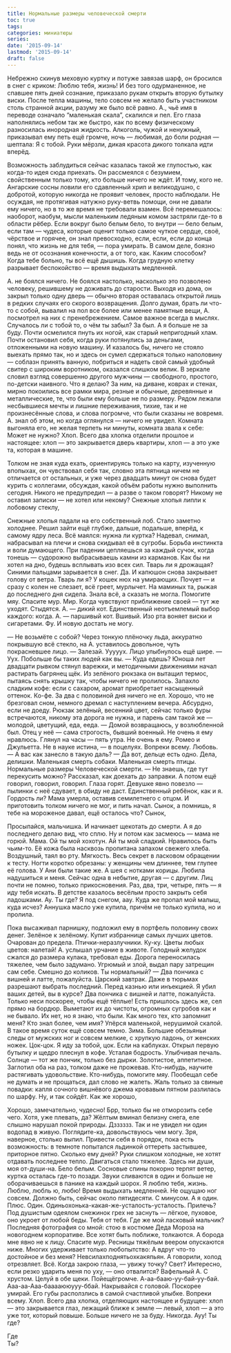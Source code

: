 ```yaml
---
title: Нормальные размеры человеческой смерти
toc: true
tags:
categories: миниатюры
series:
date: '2015-09-14'
lastmod: '2015-09-14'
draft: false
---
```


Небрежно скинув меховую куртку и потуже завязав шарф, он бросился в снег с криком: Люблю тебя, жизнь! И без того одурманенное, не спавшее пять дней сознание, приказало рукам открыть вторую бутылку виски. После тепла машины, тело совсем не желало быть участником столь странной акции, разуму же было всё равно. А., чьё имя в переводе означало “маленькая скала”, скалился и пел. Его глаза наполнялись небом так же быстро, как по всему физическому разносилась инородная жидкость. Алкоголь, чужой и ненужный, приказывал ему петь ещё громче, ночь — любимая, до боли родная — шептала: Я с тобой. Руки мёрзли, дикая красота дикого толкала идти вперёд.

<!--more-->

Возможность заблудиться сейчас казалась такой же глупостью, как когда-то идея сюда приехать. Он рассмеялся с безумием, свойственным только тому, кто больше ничего не ждёт. И тому, кого не. Ангарские сосны ловили его сдавленный хрип и великодушно, с добротой, которую никогда не проявит человек, просто наблюдали. Не осуждая, не протягивая натужно руку-ветвь помощи, они не давали ему ничего, но в то же время не требовали взамен. Всё перемешалось: наоборот, наобум, мысли маленьким ледяным комом застряли где-то в области рёбер. Если вокруг было белым бело, то внутри — бело белым, если там — чудеса, которые оценит только самое чуткое сердце, своё, чёрствое и горячее, он знал превосходно, если, если, если до конца понял, что жизнь не для тебя, — пора умирать. В самом деле, боязно ведь не от осознания конечности, а от того, как. Каким способом? Когда тебе больно, ты всё ещё дышишь. Когда грудную клетку разрывает беспокойство — время выдыхать медленней.

А. не боялся ничего. Не боялся настолько, насколько это позволено человеку, решившему не доживать до старости. Выходя из дома, он закрыл только одну дверь — обычно вторая оставалась открытой лишь в редких случаях его скорого возвращения. Долго думая, брать ли что-то с собой, вывалил на пол все более или менее памятные вещи, А. посмотрел на них с пренебрежением. Самое важное всегда в мыслях. Случалось ли с тобой то, о чём ты забыл? За был. А я больше не за буду. Почти осмелился пнуть их ногой, как старый непригодный хлам. Почти остановил себя, когда руки потянулись за деньгами, отложенными на новую машину. И казалось бы, ничего не стояло выехать прямо так, но и здесь он сумел сдержаться только наполовину — соблазн принять ванную, побриться и надеть свой самый удобный свитер с широким воротником, оказался слишком велик. В зеркале словил взгляд совершенно другого мужчины — свободного, простого, по-детски наивного. Что я делаю? За ним, на диване, коврах и стенах, мирно покоились все рамки мира, резные и обычные, деревянные и металлические, те, что были ему больше не по размеру. Рядом лежали несбывшиеся мечты и лишние переживания, тихие, так и не произнесённые слова, и слова погромче, что были сказаны не вовремя. А. знал об этом, но когда оглянулся — ничего не увидел. Комната выгоняла его, не желая терпеть ни минуты, комната звала к себе: Может не нужно? Хлоп. Всего два хлопка отделили прошлое и настоящее: хлоп — это закрывается дверь квартиры, хлоп — а это уже та, которая в машине.

Толком не зная куда ехать, ориентируясь только на карту, изученную впопыхах, он чувствовал себя так, словно эта пятница ничем не отличается от остальных, и уже через двадцать минут он снова будет курить с коллегами, обсуждая, какой объём работы нужно выполнить сегодня. Никого не предупредил — а разве о таком говорят? Никому не оставил записки — не хотел или некому? Снежные хлопья липли к лобовому стеклу,

Снежные хлопья падали на его собственный лоб. Стало заметно холоднее. Решил зайти ещё глубже, дальше, подальше, вперёд, к самому ядру леса. Всё маялся: нужна ли куртка? Надевал, снимал, набрасывал на плечи и снова скидывал её в сугробы. Борьба инстинкта и воли думающего. При падении цепляешься за каждый сучок, когда тонешь — судорожно выбрасываешь камни из карманов. Как бы ни хотел на дно, будешь всплывать изо всех сил. Тварь ли я дрожащая? Синими пальцами зарывается в снег. Да. И капюшон снова закрывает голову от ветра. Тварь ли я? У кошек нюх на умирающих. Почует — и сразу с колен не слезает, всё греет, мурлычет. На маминых та, рыжая до последнего дня сидела. Знала всё, а сказать не могла. Помогите мяу. Спасите мур. Мир. Когда чувствуют приближение своей — тут же уходят. Стыдятся. А. — дикий кот. Единственный неотъемлемый выбор каждого: когда. А. — паршивый кот. Вшивый. Изо рта воняет виски и сигаретами. Фу. И новую достать не могу.

— Не возьмёте с собой?
Через тонкую плёночку льда, аккуратно покрывшую всё стекло, на А. уставилось довольное, чуть покрасневшее лицо.
— Залезай.
Ууууух. Лицо улыбнулось ещё шире.
— Уух. Побольше бы таких людей как вы.
— Куда едешь?
Юноша лет двадцати рывком стянул варежки, и методичными движениями начал растирать багрянец щёк. Из зелёного рюкзака он вытащил термос, пытаясь снять крышку так, чтобы ничего не пролилось. Запахло сладким кофе: если с сахаром, аромат приобретает насыщенный оттенок. Ко-фе. За два с половиной дня ничего не ел. Хорошо, что не брезговал сном, немного дремал с наступлением вечера. Абсурдно, если не доеду. Рюкзак зелёный, весенний цвет, сейчас только фуры встречаются, никому эта дорога не нужна, и парень сам такой же — молодой, цветущий, еда, ееда.
— Домой возвращаюсь, у возлюбленной был. Отец у неё — сама строгость, бывший военный. Не очень я ему нравлюсь.
Глянул на часы — пять утра. Не очень я ему. Ромео и Джульетта. Не в науке истина, — в поцелуях. Вопреки всему. Любовь.
— А вас как занесло в такую даль?
— Да вот, дельце есть одно.
Дела, делишки. Маленькая смерть собаки. Маленькая смерть птицы. Нормальные размеры Человеческой смерти.
— Не знаешь, где тут перекусить можно?
Рассказал, как доехать до заправки. А потом ещё говорил, говорил, говорил. Глаза горят. Девушке явно повезло — пылинки с неё сдувает, в обиду не даст. Единственный ребёнок, как и я. Гордость ли? Мама умерла, оставив семилетнего с отцом. И приготовить толком ничего не мог, и пить начал. Сынок, а помнишь, я тебе на мороженое давал, ещё осталось что? Сынок,

Просыпайся, мальчишка. И начинает щекотать до смерти. А я до последнего делаю вид, что сплю. Ну и потом как засмеюсь — мама не горюй. Мама. Ой ты мой хохотун. Ай ты мой сладкий. Нравилось быть чьим-то. Её кожа была насквозь пропитана запахом свежего хлеба. Воздушный, таял во рту. Мягкость. Весь секрет в ласковом обращении к тесту. Ногти коротко обрезаны: у женщины чем длиннее, тем глупее её голова. У Ани были такие же. А шея с нотками корицы. Любила надушиться и меня. Сейчас одна в небытие, другая — с другим. Лиц почти не помню, только прикосновения. Раз, два, три, четыре, пять — я иду тебя искать. В детстве казалось весёлым просто закрыть себя ладошками. Ау. Ты где? Я под снегом, аау. Куда же пропал мой малыш, куда исчез? Аннушка масло уже купила, причём не только купила, но и пролила.

Пока высаживал парнишку, подложил ему в портфель половину своих денег. Зелёное к зелёному. Купит избраннице самых лучших цветов. Очарован до предела. Птички-неразлучники. Ку-ку. Цветы любых цветов: налетай! А. услышал урчание в животе. Голодный желудок сжался до размера кулака, требовал еды. Дорога переносилась тяжелее, чем было задумано. Угрюмый и злой, выдал пару затрещин сам себе. Смешно до коликов. Ты нормальный?
— Два пончика с вишней и латте, пожалуйста.
Царский завтрак. Даже в тюрьмах разрешают выбрать последний. Перед казнью или инъекцией. Я убил ваших детей, вы в курсе? Два пончика с вишней и латте, пожалуйста. Только неси поскорее, чтобы ещё тёплые! Есть пришлось здесь же, сел прямо на бордюр. Выметают их до чистоты, огромных сугробов как и не бывало. Их нет, но я знаю, что были. Как много тех, кто запомнит меня? Кто знал более, чем имя? Упёрся маленькой, нерушимой скалой. В такое время суток ещё совсем темно. Зима. Большие обезьяньи следы от мужских ног и совсем мелкие, с хрупкую ладонь, от женских ножек. Цок-цок. Я иду за тобой, цок. Если на каблуках. Открыл первую бутылку и щедро плеснул в кофе. Усталая бодрость. Улыбчивая печаль. Солнце — тот же пончик, только без дырки. Золотистое, аппетитное. Заглотил оба на раз, толком даже не прожевав. Кто-нибудь, научите растягивать удовольствие. Кто-нибудь, помогите мяу. Пообещал себе не думать и не прощаться, дал слово не жалеть. Жаль только за свиные повадки: капля сочного вишнёвого джема кровавым пятном разлилась по шарфу. Ну, и так сойдёт. Как же хорошо,

Хорошо, замечательно, чудесно! Брр, только бы не отморозить себе чего. Хотя, уже плевать, да? Жёлтым вминал белизну снега, еле слышно нарушал покой природы. Дзззззз. Так и не увидел ни один водопад в живую. Поглядите-ка, довольствуюсь чем могу. Зря, наверное, столько выпил. Привести себя в порядок, пока есть возможность: в темноте попытался льдинкой оттереть застывшее, приторное пятно. Сколько ему дней? Руки слишком холодные, не хотят отдавать последнее тепло. Двигаться стало тяжелее. Здесь ни души, моя от-души-на. Бело белым. Сосновые спины покорно терпят ветер, куртка осталась где-то позади. Звуки сливаются в один и больше не оборачиваешься в панике на каждый шорох. Я люблю тебя, жизнь. Люблю, любль ю, любю! Время выдыхать медленней. Не ощущаю ног совсем. Должно быть, сейчас около пятидесяти. С минусом. А я один. Плюс. Один. Одиньохонька-какая-же-усталость-усталость. Прилечь? Под душистым одеялом снежинок грех не заснуть — лёгкое, пуховое, оно укроет от любой беды. Тебя от тебя. Где же мой ласковый мальчик? Последняя фотография со мной: стою в костюме Деда Мороза на новогоднем корпоративе. Все хотят быть поближе, толкаются. А борода мне явно не к лицу. Спасите мур. Ресницы тяжёлым веером опускаются ниже. Многих удерживает только любопытство: А вдруг что-то достойное и без меня? Невсилахподнятьохкакяпьян. А говорили, холод отрезвляет. Всё. Когда закрою глаза, — увижу точку? Свет? Интересно, если резко ударить меня по уху, — оно отвалится? Вафельный А. С хрустом. Целуй в обе щеки. Пойещёгромче. А-аа-бааю-уу-бай-уу-бай. Ааа-аа-Ааа-бааааююууу-ббай. Накрывайся с головой. Поскорее умирай. Его губы расползлись в самой счастливой улыбке. Вопреки всему. Хлоп. Всего два хлопка, отделяющих настоящее и будущее: хлоп — это закрывается глаз, лежащий ближе к земле — левый, хлоп — а это уже тот, который повыше. Больше ничего не за буду. Никогда. Ауу! Ты где?

Где  
Ты?
